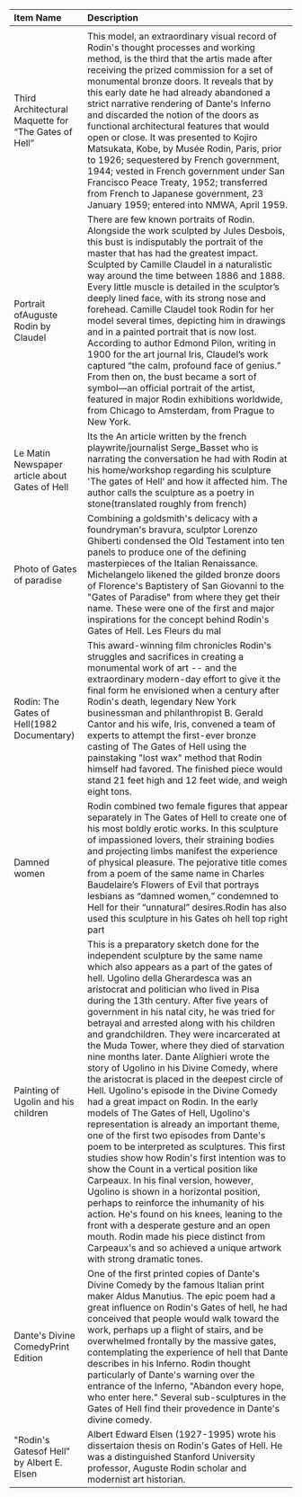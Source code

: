 |Item Name|Description|
|:----|:----|
| | |
|Third Architectural Maquette for “The Gates of Hell”|This model, an extraordinary visual record of Rodin's thought processes and working method, is the third that the artis made after receiving the prized commission for a set of monumental bronze doors. It reveals that by this early date he had already abandoned a strict narrative rendering of Dante's Inferno and discarded the notion of the doors as functional architectural features that would open or close. It was presented to Kojiro Matsukata, Kobe, by Musée Rodin, Paris, prior to 1926; sequestered by French government, 1944; vested in French government under San Francisco Peace Treaty, 1952; transferred from French to Japanese government, 23 January 1959; entered into NMWA, April 1959.|
|Portrait ofAuguste Rodin by Claudel|There are few known portraits of Rodin. Alongside the work sculpted by Jules Desbois, this bust is indisputably the portrait of the master that has had the greatest impact. Sculpted by Camille Claudel in a naturalistic way around the time between 1886 and 1888. Every little muscle is detailed in the sculptor’s deeply lined face, with its strong nose and forehead. Camille Claudel took Rodin for her model several times, depicting him in drawings and in a painted portrait that is now lost. According to author Edmond Pilon, writing in 1900 for the art journal Iris, Claudel’s work captured “the calm, profound face of genius.” From then on, the bust became a sort of symbol―an official portrait of the artist, featured in major Rodin exhibitions worldwide, from Chicago to Amsterdam, from Prague to New York.|
|Le Matin Newspaper article about Gates of Hell|Its the An article written by the french playwrite/journalist Serge_Basset who is narrating the conversation he had with Rodin at his home/workshop regarding his sculpture 'The gates of Hell' and how it affected him. The author calls the sculpture as a poetry in stone(translated roughly from french)|
|Photo of Gates of paradise|Combining a goldsmith's delicacy with a foundryman's bravura, sculptor Lorenzo Ghiberti condensed the Old Testament into ten panels to produce one of the defining masterpieces of the Italian Renaissance. Michelangelo likened the gilded bronze doors of Florence's Baptistery of San Giovanni to the "Gates of Paradise" from where they get their name. These were one of the first and major inspirations for the concept behind Rodin's Gates of Hell. Les Fleurs du mal|We know that Baudelaire's poetry inspired him early and deeply:** his influence is evident as early as 1880 with the creation of the Gate of Hell and also in the drawings of the Sapphic couples starting from the second half of 1890. Several figures or groups of figures present on the doors of the door, which have in some cases become autonomous works, actually, take up the titles of the poems of the Fleurs du Mal like the 'Dammned Women/Femmes damnées', or are accompanied by verses extrapolated by such poems: as well as the theme of Fugit Amor, which appears twice in the right doorway.|
|Rodin: The Gates of Hell(1982 Documentary) |This award-winning film chronicles Rodin's struggles and sacrifices in creating a monumental work of art -- and the extraordinary modern-day effort to give it the final form he envisioned when a century after Rodin's death, legendary New York businessman and philanthropist B. Gerald Cantor and his wife, Iris, convened a team of experts to attempt the first-ever bronze casting of The Gates of Hell using the painstaking "lost wax" method that Rodin himself had favored. The finished piece would stand 21 feet high and 12 feet wide, and weigh eight tons.|
|Damned women| Rodin combined two female figures that appear separately in The Gates of Hell to create one of his most boldly erotic works. In this sculpture of impassioned lovers, their straining bodies and projecting limbs manifest the experience of physical pleasure. The pejorative title comes from a poem of the same name in Charles Baudelaire’s Flowers of Evil that portrays lesbians as “damned women,” condemned to Hell for their “unnatural” desires.Rodin has also used this sculpture in his Gates oh hell top right part|
|Painting of Ugolin and his children| This is a preparatory sketch done for the independent sculpture by the same name which also appears as a part of the gates of hell. Ugolino della Gherardesca was an aristocrat and politician who lived in Pisa during the 13th century. After five years of government in his natal city, he was tried for betrayal and arrested along with his children and grandchildren. They were incarcerated at the Muda Tower, where they died of starvation nine months later. Dante Alighieri wrote the story of Ugolino in his Divine Comedy, where the aristocrat is placed in the deepest circle of Hell. Ugolino's episode in the Divine Comedy had a great impact on Rodin. In the early models of The Gates of Hell, Ugolino's representation is already an important theme, one of the first two episodes from Dante's poem to be interpreted as sculptures. This first studies show how Rodin's first intention was to show the Count in a vertical position like Carpeaux. In his final version, however, Ugolino is shown in a horizontal position, perhaps to reinforce the inhumanity of his action. He's found on his knees, leaning to the front with a desperate gesture and an open mouth. Rodin made his piece distinct from Carpeaux's and so achieved a unique artwork with strong dramatic tones.|
|Dante's Divine ComedyPrint Edition| One of the first printed copies of Dante's Divine Comedy by the famous Italian print maker Aldus Manutius. The epic poem had a great influence on Rodin's Gates of hell, he had conceived that people would walk toward the work, perhaps up a flight of stairs, and be overwhelmed frontally by the massive gates, contemplating the experience of hell that Dante describes in his Inferno. Rodin thought particularly of Dante's warning over the entrance of the Inferno, "Abandon every hope, who enter here." Several sub-sculptures in the Gates of Hell find their provedence in Dante's divine comedy.|
|"Rodin's Gatesof Hell" by Albert E. Elsen| Albert Edward Elsen (1927-1995) wrote his dissertaion thesis on Rodin's Gates of Hell. He was a distinguished Stanford University professor, Auguste Rodin scholar and modernist art historian.|

